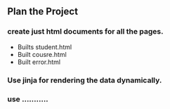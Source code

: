 ## Plan the Project
### create just html documents for all the pages.
- Builts student.html 
- Built cousre.html
- Built error.html
### Use jinja for rendering the data dynamically.
### use ...........